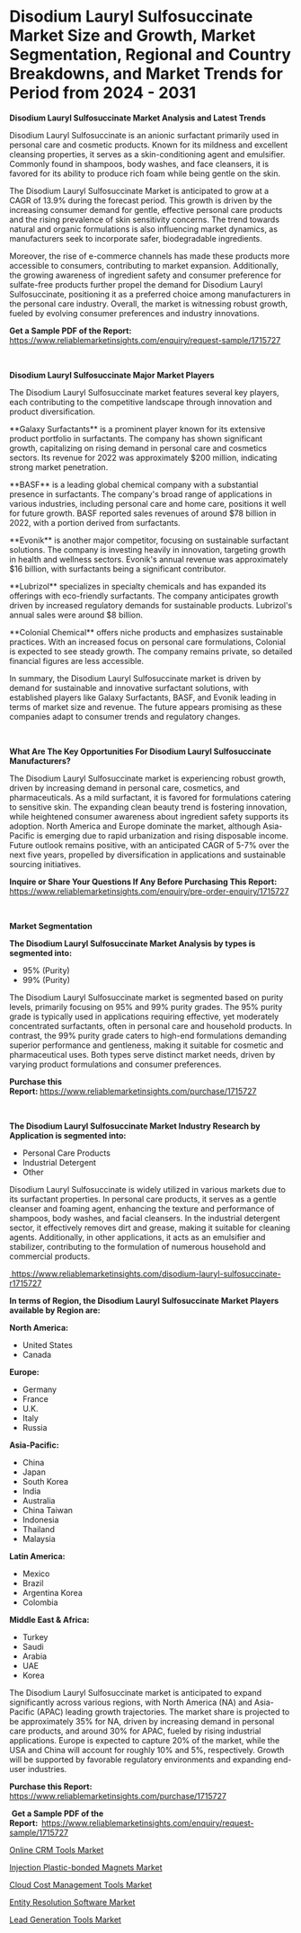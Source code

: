 <p><h1>Disodium Lauryl Sulfosuccinate Market Size and Growth, Market Segmentation, Regional and Country Breakdowns, and Market Trends for Period from 2024 -  2031</h1></p><p><strong>Disodium Lauryl Sulfosuccinate Market Analysis and Latest Trends</strong></p>
<p><p>Disodium Lauryl Sulfosuccinate is an anionic surfactant primarily used in personal care and cosmetic products. Known for its mildness and excellent cleansing properties, it serves as a skin-conditioning agent and emulsifier. Commonly found in shampoos, body washes, and face cleansers, it is favored for its ability to produce rich foam while being gentle on the skin.</p><p>The Disodium Lauryl Sulfosuccinate Market is anticipated to grow at a CAGR of 13.9% during the forecast period. This growth is driven by the increasing consumer demand for gentle, effective personal care products and the rising prevalence of skin sensitivity concerns. The trend towards natural and organic formulations is also influencing market dynamics, as manufacturers seek to incorporate safer, biodegradable ingredients.</p><p>Moreover, the rise of e-commerce channels has made these products more accessible to consumers, contributing to market expansion. Additionally, the growing awareness of ingredient safety and consumer preference for sulfate-free products further propel the demand for Disodium Lauryl Sulfosuccinate, positioning it as a preferred choice among manufacturers in the personal care industry. Overall, the market is witnessing robust growth, fueled by evolving consumer preferences and industry innovations.</p></p>
<p><strong>Get a Sample PDF of the Report:&nbsp;</strong> <a href="https://www.reliablemarketinsights.com/enquiry/request-sample/1715727?utm_campaign=1589&utm_medium=2&utm_source=Github&utm_content=ia&utm_term=23102024&utm_id=disodium-lauryl-sulfosuccinate">https://www.reliablemarketinsights.com/enquiry/request-sample/1715727</a></p>
<p>&nbsp;</p>
<p><strong>Disodium Lauryl Sulfosuccinate Major Market Players</strong></p>
<p><p>The Disodium Lauryl Sulfosuccinate market features several key players, each contributing to the competitive landscape through innovation and product diversification.</p><p>**Galaxy Surfactants** is a prominent player known for its extensive product portfolio in surfactants. The company has shown significant growth, capitalizing on rising demand in personal care and cosmetics sectors. Its revenue for 2022 was approximately $200 million, indicating strong market penetration.</p><p>**BASF** is a leading global chemical company with a substantial presence in surfactants. The company's broad range of applications in various industries, including personal care and home care, positions it well for future growth. BASF reported sales revenues of around $78 billion in 2022, with a portion derived from surfactants.</p><p>**Evonik** is another major competitor, focusing on sustainable surfactant solutions. The company is investing heavily in innovation, targeting growth in health and wellness sectors. Evonik's annual revenue was approximately $16 billion, with surfactants being a significant contributor.</p><p>**Lubrizol** specializes in specialty chemicals and has expanded its offerings with eco-friendly surfactants. The company anticipates growth driven by increased regulatory demands for sustainable products. Lubrizol's annual sales were around $8 billion.</p><p>**Colonial Chemical** offers niche products and emphasizes sustainable practices. With an increased focus on personal care formulations, Colonial is expected to see steady growth. The company remains private, so detailed financial figures are less accessible.</p><p>In summary, the Disodium Lauryl Sulfosuccinate market is driven by demand for sustainable and innovative surfactant solutions, with established players like Galaxy Surfactants, BASF, and Evonik leading in terms of market size and revenue. The future appears promising as these companies adapt to consumer trends and regulatory changes.</p></p>
<p>&nbsp;</p>
<p><strong>What Are The Key Opportunities For Disodium Lauryl Sulfosuccinate Manufacturers?</strong></p>
<p><p>The Disodium Lauryl Sulfosuccinate market is experiencing robust growth, driven by increasing demand in personal care, cosmetics, and pharmaceuticals. As a mild surfactant, it is favored for formulations catering to sensitive skin. The expanding clean beauty trend is fostering innovation, while heightened consumer awareness about ingredient safety supports its adoption. North America and Europe dominate the market, although Asia-Pacific is emerging due to rapid urbanization and rising disposable income. Future outlook remains positive, with an anticipated CAGR of 5-7% over the next five years, propelled by diversification in applications and sustainable sourcing initiatives.</p></p>
<p><strong>Inquire or Share Your Questions If Any Before Purchasing This Report:</strong> <a href="https://www.reliablemarketinsights.com/enquiry/pre-order-enquiry/1715727?utm_campaign=1589&utm_medium=2&utm_source=Github&utm_content=ia&utm_term=23102024&utm_id=disodium-lauryl-sulfosuccinate">https://www.reliablemarketinsights.com/enquiry/pre-order-enquiry/1715727</a></p>
<p>&nbsp;</p>
<p><strong>Market Segmentation</strong></p>
<p><strong>The Disodium Lauryl Sulfosuccinate Market Analysis by types is segmented into:</strong></p>
<p><ul><li>95% (Purity)</li><li>99% (Purity)</li></ul></p>
<p><p>The Disodium Lauryl Sulfosuccinate market is segmented based on purity levels, primarily focusing on 95% and 99% purity grades. The 95% purity grade is typically used in applications requiring effective, yet moderately concentrated surfactants, often in personal care and household products. In contrast, the 99% purity grade caters to high-end formulations demanding superior performance and gentleness, making it suitable for cosmetic and pharmaceutical uses. Both types serve distinct market needs, driven by varying product formulations and consumer preferences.</p></p>
<p><strong>Purchase this Report:&nbsp;</strong><a href="https://www.reliablemarketinsights.com/purchase/1715727?utm_campaign=1589&utm_medium=2&utm_source=Github&utm_content=ia&utm_term=23102024&utm_id=disodium-lauryl-sulfosuccinate">https://www.reliablemarketinsights.com/purchase/1715727</a></p>
<p>&nbsp;</p>
<p><strong>The Disodium Lauryl Sulfosuccinate Market Industry Research by Application is segmented into:</strong></p>
<p><ul><li>Personal Care Products</li><li>Industrial Detergent</li><li>Other</li></ul></p>
<p><p>Disodium Lauryl Sulfosuccinate is widely utilized in various markets due to its surfactant properties. In personal care products, it serves as a gentle cleanser and foaming agent, enhancing the texture and performance of shampoos, body washes, and facial cleansers. In the industrial detergent sector, it effectively removes dirt and grease, making it suitable for cleaning agents. Additionally, in other applications, it acts as an emulsifier and stabilizer, contributing to the formulation of numerous household and commercial products.</p></p>
<p><a href="https://www.reliablemarketinsights.com/disodium-lauryl-sulfosuccinate-r1715727?utm_campaign=1589&utm_medium=2&utm_source=Github&utm_content=ia&utm_term=23102024&utm_id=disodium-lauryl-sulfosuccinate">&nbsp;https://www.reliablemarketinsights.com/disodium-lauryl-sulfosuccinate-r1715727</a></p>
<p><strong>In terms of Region, the Disodium Lauryl Sulfosuccinate Market Players available by Region are:</strong></p>
<p>
    <p> <strong> North America: </strong>
        <ul>
            <li>United States</li>
            <li>Canada</li>
        </ul>
        </p> 
    <p> <strong> Europe: </strong>
        <ul>
            <li>Germany</li>
            <li>France</li>
            <li>U.K.</li>
            <li>Italy</li>
            <li>Russia</li>
        </ul>
        </p> 
    <p> <strong> Asia-Pacific: </strong>
        <ul>
            <li>China</li>
            <li>Japan</li>
            <li>South Korea</li>
            <li>India</li>
            <li>Australia</li>
            <li>China Taiwan</li>
            <li>Indonesia</li>
            <li>Thailand</li>
            <li>Malaysia</li>
        </ul>
        </p> 
    <p> <strong> Latin America: </strong>
        <ul>
            <li>Mexico</li>
            <li>Brazil</li>
            <li>Argentina Korea</li>
            <li>Colombia</li>
        </ul>
        </p> 
    <p> <strong> Middle East & Africa: </strong>
        <ul>
            <li>Turkey</li>
            <li>Saudi</li>
            <li>Arabia</li>
            <li>UAE</li>
            <li>Korea</li>
        </ul>
    </p>
    </p>
<p><p>The Disodium Lauryl Sulfosuccinate market is anticipated to expand significantly across various regions, with North America (NA) and Asia-Pacific (APAC) leading growth trajectories. The market share is projected to be approximately 35% for NA, driven by increasing demand in personal care products, and around 30% for APAC, fueled by rising industrial applications. Europe is expected to capture 20% of the market, while the USA and China will account for roughly 10% and 5%, respectively. Growth will be supported by favorable regulatory environments and expanding end-user industries.</p></p>
<p><strong>Purchase this Report: </strong><a href="https://www.reliablemarketinsights.com/purchase/1715727?utm_campaign=1589&utm_medium=2&utm_source=Github&utm_content=ia&utm_term=23102024&utm_id=disodium-lauryl-sulfosuccinate">https://www.reliablemarketinsights.com/purchase/1715727</a></p>
<p>&nbsp;<strong>Get a Sample PDF of the Report:&nbsp;&nbsp;</strong><a href="https://www.reliablemarketinsights.com/enquiry/request-sample/1715727?utm_campaign=1589&utm_medium=2&utm_source=Github&utm_content=ia&utm_term=23102024&utm_id=disodium-lauryl-sulfosuccinate">https://www.reliablemarketinsights.com/enquiry/request-sample/1715727</a></p>
<p><strong></strong></p>
<p><p><a href="https://www.linkedin.com/pulse/online-crm-tools-landscape-product-spectrum-market-trajectories-qunpe?utm_campaign=1589&utm_medium=2&utm_source=Github&utm_content=ia&utm_term=23102024&utm_id=disodium-lauryl-sulfosuccinate">Online CRM Tools Market</a></p><p><a href="https://github.com/Rekhakhatun65/Market-Research-Report-List-1/blob/main/injection-plastic-bonded-magnets-market.md?utm_campaign=1589&utm_medium=2&utm_source=Github&utm_content=ia&utm_term=23102024&utm_id=disodium-lauryl-sulfosuccinate">Injection Plastic-bonded Magnets Market</a></p><p><a href="https://www.linkedin.com/pulse/future-cloud-cost-management-tools-market-global-forecast-z0c8e?utm_campaign=1589&utm_medium=2&utm_source=Github&utm_content=ia&utm_term=23102024&utm_id=disodium-lauryl-sulfosuccinate">Cloud Cost Management Tools Market</a></p><p><a href="https://www.linkedin.com/pulse/sustainability-trends-entity-resolution-software-industry-x9gye?utm_campaign=1589&utm_medium=2&utm_source=Github&utm_content=ia&utm_term=23102024&utm_id=disodium-lauryl-sulfosuccinate">Entity Resolution Software Market</a></p><p><a href="https://www.linkedin.com/pulse/lead-generation-tools-market-strategic-insights-product-evolution-8gjle?utm_campaign=1589&utm_medium=2&utm_source=Github&utm_content=ia&utm_term=23102024&utm_id=disodium-lauryl-sulfosuccinate">Lead Generation Tools Market</a></p></p>